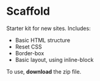 Scaffold
========

Starter kit for new sites. Includes:

* Basic HTML structure
* Reset CSS
* Border-box
* Basic layout, using inline-block

To use, **download** the zip file.
